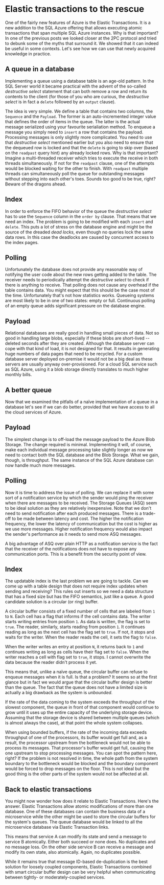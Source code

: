 # Elastic transactions to the rescue

One of the fairly new features of Azure is the Elastic Transactions. It is a new addition to the SQL Azure offering that allows executing atomic transactions that span multiple SQL Azure instances. Why is that important? In one of the previous posts we looked closer at the 2PC protocol and tried to debunk some of the myths that surround it. We showed that it can indeed be useful in some contexts. Let's see how we can use that newly acquired knowledge in practice.

## A queue in a database

Implementing a queue using a database table is an age-old pattern. In the SQL Server world it became practical with the advent of the so-called *destructive select* statement that can both remove a row and return its contents to the client (for those of you who are curious, the *destructive select* is in fact a `delete` followed by an `output` clause). 

The idea is very simple. We define a table that contains two columns, the `Sequence` and the `Payload`. The former is an auto-incremented integer value that defines the order of items in the queue. The latter is the actual message serialized using your favourite serialiation method. To enqueue a message you simply need to `insert` a row that contains the payload. Processing messages is only slightly more complicated. You need to use that *destructive select* mentioned earlier but you also need to ensure that the dequeued row is locked and that the `delete` is going to skip over (based on the `readpast` query hint) any already locked rows. Why is that important? Imagine a multi-threaded receiver which tries to execute the receive in both threads simultaneously. If not for the `readpast` clause, one of the attempts would be blocked waiting for the other to finish. With `readpast` multiple threads can simultaneously poll the queue for outstanding messages without stepping into each other's toes. Sounds too good to be true, right? Beware of the dragons ahead.

## Index

In order to enforce the FIFO behavior of the queue the *destructive select* has to use the `Sequence` column in the `order by` clause. That means that we need an index. The problem is going to be modified with each `insert` and `delete`. This puts a lot of stress on the database engine and might be the source of the dreaded *dead locks*, even though no queries lock the same data rows. In this case the deadlocks are caused by concurrent access to the index pages.

## Polling

Unfortunately the database does not provide any reasonable way of notifying the user code about the new rows getting added to the table. The receiver needs to periodically attempt the *destructive select* to check if there is anything to receive. That polling does not cause any overhead if the table contains data. You might expect that this should be the case most of the time. Unfortunately that's not how statistics works. Queueing systems are most likely to be in one of two states: empty or full. Continuous polling of an empty queue adds significant pressure on the database engine.

## Payload

Relational databases are really good in handling small pieces of data. Not so good in handling large blobs, especially if these blobs are short-lived -- deleted seconds after they are created. Although the database server can cope with that kind of load, it is not designed for that. It results in generating huge numbers of data pages that need to be recycled. For a custom database server deployed on-premise it would not be a big deal as these servers are usually anyway over-provisioned. For a cloud SQL service such as SQL Azure, using it a blob storage directly translates to much higher monthly bills.

## A better queue

Now that we examined the pitfalls of a naïve implementation of a queue in a database let's see if we can do better, provided that we have access to all the cloud services of Azure.

## Payload

The simplest change is to off-load the message payload to the Azure Blob Storage. The change required is minimal. Implementing it will, of course, make each individual message processing take slightly longer as now we need to contact both the SQL database and the Blob Storage. What we gain, though, is throughput. The same instance of the SQL Azure database can now handle much more messages.

## Polling

Now it is time to address the issue of polling. We can replace it with some sort of a notification service by which the sender would ping the receiver when there are messages to be received. The Storage Queues (ASQ) seem to be ideal solution as they are relatively inexpensive. Note that we don't need to send notification after each produced messages. There is a trade-off to be made between latency and cost. The higher the notification frequency, the lower the latency of communication but the cost is higher as we use more messages. Higher notification frequency would also impact the sender's performance as it needs to send more ASQ messages.

A big advantage of ASQ over plain HTTP as a notification service is the fact that the receiver of the notifications does not have to expose any communication ports. This is a benefit from the security point of view.

## Index

The updatable index is the last problem we are going to tackle. Can we come up with a table design that does not require index updates when sending and receiving? This rules out inserts so we need a data structure that has a fixed size but has the FIFO semantics, just like a queue. A good candidate solution is a circular (or ring) buffer. 

A circular buffer consists of a fixed number of cells that are labeled from `1` to `N`. Each cell has a flag that informs if the cell contains data. The writer starts writing entries from position `1`. As data is written, the flag is set to `true`. The reader, similarly, starts reading from position `1`. It continues reading as long as the next cell has the flag set to `true`. If not, it stops and waits for the writer. When the reader reads the cell, it sets the flag to `false`.

When the writer writes an entry at position `N`, it returns back to `1` and continues writing as long as cells have their flag set to `false`. When the writer reaches a cell with flag set to `true`, it stops. I cannot overwrite the data because the reader didn't process it yet.

This means that, unlike a naïve queue, the circular buffer can refuse to enqueue messages when it is full. Is that a problem? It seems so at the first glance but in fact we would argue that the circular buffer design is better than the queue. The fact that the queue does not have a limited size is actually a big drawback as the system is *unbounded*. 

If the rate of the data coming to the system exceeds the throughput of the slowest component, the queue in front of that component would continue to grow until it uses up the entire capacity of the underlying storage device. Assuming that the storage device is shared between multiple queues (which is almost always the case), at that point the whole system collapses.

When using bounded buffers, if the rate of the incoming data exceeds throughput of one of the processors, its buffer would get full and, as a result, the processor upstream from the bottleneck would not be able to process its messages. That processor's buffer would get full, causing the one upstream to stop processing messages. You can spot the pattern here, right? If the problem is not resolved in time, the whole path from the system boundary to the bottleneck would be blocked and the boundary component would be forced to drop messages on the floor. This is not ideal but the good thing is the other parts of the system would not be affected at all.

## Back to elastic transactions

You might now wonder how does it relate to Elastic Transactions. Here's the answer. Elastic Transactions allow atomic modifications of more than one database. One of these databases can contain the business data of a microservice while the other might be used to store the circular buffers for the system's queues. The queue database would be linked to all the microservice database via Elastic Transaction links.

This means that service A can modify its state and send a message to service B atomically. Either both succeed or none does. No duplicates and no message loss. On the other side service B can receive a message and modify its own state, also atomically. Again, no duplicates possible.

While it remains true that message ID-based de-duplication is the best solution for loosely coupled components, Elastic Transactions combined with smart circular buffer design can be very helpful when communicating between tightly- or moderately-coupled services.
